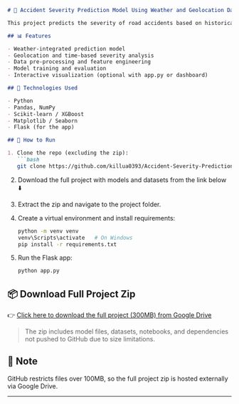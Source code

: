 
```markdown
# 🚦 Accident Severity Prediction Model Using Weather and Geolocation Data

This project predicts the severity of road accidents based on historical accident data, weather conditions, and geolocation insights. It aims to help authorities and developers build smarter, safer road systems using machine learning and real-world data sources.

## 📊 Features

- Weather-integrated prediction model
- Geolocation and time-based severity analysis
- Data pre-processing and feature engineering
- Model training and evaluation
- Interactive visualization (optional with app.py or dashboard)

## 🧠 Technologies Used

- Python
- Pandas, NumPy
- Scikit-learn / XGBoost
- Matplotlib / Seaborn
- Flask (for the app)

## 🚀 How to Run

1. Clone the repo (excluding the zip):
   ```bash
   git clone https://github.com/killua0393/Accident-Severity-Prediction-Model-Using-Weather-and-Geolocation-Data.git
   ```

2. Download the full project with models and datasets from the link below ⬇️

3. Extract the zip and navigate to the project folder.

4. Create a virtual environment and install requirements:
   ```bash
   python -m venv venv
   venv\Scripts\activate   # On Windows
   pip install -r requirements.txt
   ```

5. Run the Flask app:
   ```bash
   python app.py
   ```

## 📦 Download Full Project Zip

👉 [Click here to download the full project (300MB) from Google Drive](https://drive.google.com/file/d/1IFKJKHE1W0hrnIFZ5CWDU4Ne7VtPe-E3/view?usp=sharing)

> The zip includes model files, datasets, notebooks, and dependencies not pushed to GitHub due to size limitations.

## 📌 Note

GitHub restricts files over 100MB, so the full project zip is hosted externally via Google Drive.

---

